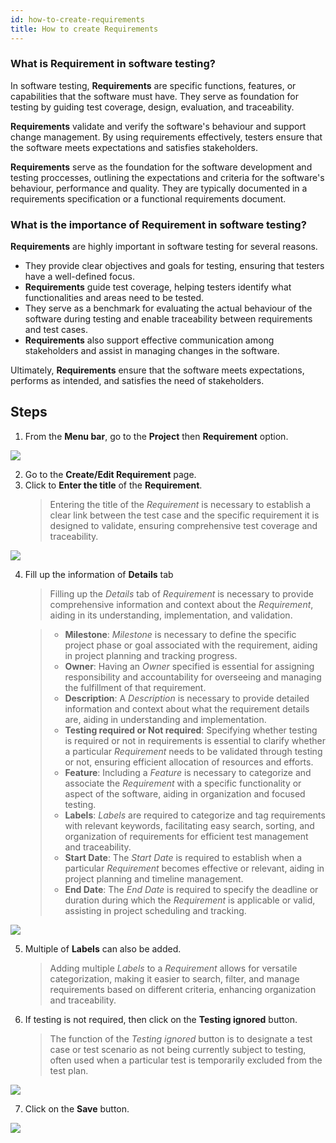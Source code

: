 ```yaml
---
id: how-to-create-requirements
title: How to create Requirements
---
```


### What is Requirement in software testing?

In software testing, **Requirements** are specific functions, features, or capabilities that the software must have. They serve as foundation for testing by guiding test coverage, design, evaluation, and traceability.  

**Requirements** validate and verify the software's behaviour and support change management. By using requirements effectively, testers ensure that the software meets expectations and satisfies stakeholders.  

**Requirements** serve as the foundation for the software development and testing proccesses, outlining the expectations and criteria for the software's behaviour, performance and quality. They are typically documented in a requirements specification or a functional requirements document.  

### What is the importance of Requirement in software testing?

**Requirements** are highly important in software testing for several reasons. 
* They provide clear objectives and goals for testing, ensuring that testers have a well-defined focus.
* **Requirements** guide test coverage, helping testers identify what functionalities and areas need to be tested.
* They serve as a benchmark for evaluating the actual behaviour of the software during testing and enable traceability between requirements and test cases.
* **Requirements** also support effective communication among stakeholders and assist in managing changes in the software.  

Ultimately, **Requirements** ensure that the software meets expectations, performs as intended, and satisfies the need of stakeholders.  

## Steps

1. From the **Menu bar**, go to the **Project** then **Requirement** option.

![](/img/how-tos/how-to-create-requirements/requirement-option.png)

2. Go to the **Create/Edit Requirement** page.
3. Click to **Enter the title** of the **Requirement**.
   > Entering the title of the *Requirement* is necessary to establish a clear link between the test case and the specific requirement it is designed to validate, ensuring comprehensive test coverage and traceability.

![](/img/how-tos/how-to-create-requirements/enter-req-title.png)

4. Fill up the information of **Details** tab  
   > Filling up the *Details* tab of *Requirement* is necessary to provide comprehensive information and context about the *Requirement*, aiding in its understanding, implementation, and validation.  

   > * **Milestone**: *Milestone* is necessary to define the specific project phase or goal associated with the requirement, aiding in project planning and tracking progress.  
   > * **Owner**: Having an *Owner* specified is essential for assigning responsibility and accountability for overseeing and managing the fulfillment of that requirement.  
   > * **Description**: A *Description* is necessary to provide detailed information and context about what the requirement details are, aiding in understanding and implementation.  
   > * **Testing required or Not required**: Specifying whether testing is required or not in requirements is essential to clarify whether a particular *Requirement* needs to be validated through testing or not, ensuring efficient allocation of resources and efforts.  
   > * **Feature**: Including a *Feature* is necessary to categorize and associate the *Requirement* with a specific functionality or aspect of the software, aiding in organization and focused testing.  
   > * **Labels**: *Labels* are required to categorize and tag requirements with relevant keywords, facilitating easy search, sorting, and organization of requirements for efficient test management and traceability.   
   > * **Start Date**: The *Start Date* is required to establish when a particular *Requirement* becomes effective or relevant, aiding in project planning and timeline management.   
   > * **End Date**: The *End Date* is required to specify the deadline or duration during which the *Requirement* is applicable or valid, assisting in project scheduling and tracking.

![](/img/how-tos/how-to-create-requirements/req-details.png)

5. Multiple of **Labels** can also be added.
   > Adding multiple *Labels* to a *Requirement* allows for versatile categorization, making it easier to search, filter, and manage requirements based on different criteria, enhancing organization and traceability.
6. If testing is not required, then click on the **Testing ignored** button.
   > The function of the *Testing ignored* button is to designate a test case or test scenario as not being currently subject to testing, often used when a particular test is temporarily excluded from the test plan.

![](/img/how-tos/how-to-create-requirements/testing-ignored.png)

7. Click on the **Save** button.

![](/img/how-tos/how-to-create-requirements/save-req.png)